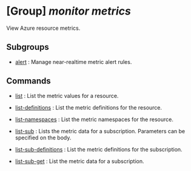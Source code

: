 # [Group] _monitor metrics_

View Azure resource metrics.

## Subgroups

- [alert](/Commands/monitor/metrics/alert/readme.md)
: Manage near-realtime metric alert rules.

## Commands

- [list](/Commands/monitor/metrics/_list.md)
: List the metric values for a resource.

- [list-definitions](/Commands/monitor/metrics/_list-definitions.md)
: List the metric definitions for the resource.

- [list-namespaces](/Commands/monitor/metrics/_list-namespaces.md)
: List the metric namespaces for the resource.

- [list-sub](/Commands/monitor/metrics/_list-sub.md)
: Lists the metric data for a subscription. Parameters can be specified on the body.

- [list-sub-definitions](/Commands/monitor/metrics/_list-sub-definitions.md)
: List the metric definitions for the subscription.

- [list-sub-get](/Commands/monitor/metrics/_list-sub-get.md)
: List the metric data for a subscription.
